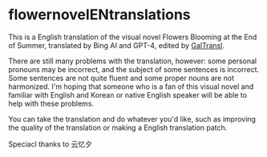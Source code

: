 # flowernovelENtranslations

This is a English translation of the visual novel Flowers Blooming at the End of Summer, translated by Bing AI and GPT-4, edited by [GalTransl](https://github.com/XD2333/GalTransl/).

There are still many problems with the translation, however: some personal pronouns may be incorrect, and the subject of some sentences is incorrect. Some sentences are not quite fluent and some proper nouns are not harmonized. I'm hoping that someone who is a fan of this visual novel and familiar with English and Korean or native English speaker will be able to help with these problems.

You can take the translation and do whatever you'd like, such as improving the quality of the translation or making a English translation patch.

Speciacl thanks to 云忆夕
